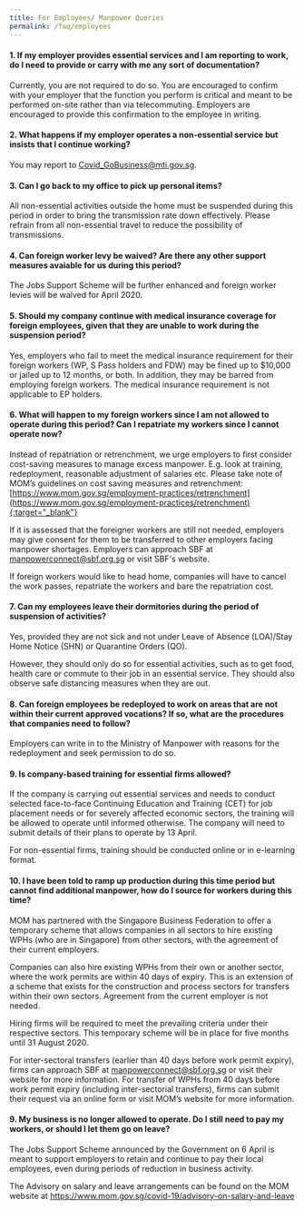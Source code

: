 ```yaml
---
title: For Employees/ Manpower Queries
permalink: /faq/employees
---
```


#### **1. If my employer provides essential services and I am reporting to work, do I need to provide or carry with me any sort of documentation?**
Currently, you are not required to do so. You are encouraged to confirm with your employer that the function you perform is critical and meant to be performed on-site rather than via telecommuting. Employers are encouraged to provide this confirmation to the employee in writing.

#### **2. What happens if my employer operates a non-essential service but insists that I continue working?**
You may report to Covid_GoBusiness@mti.gov.sg.

#### **3. Can I go back to my office to pick up personal items?**
All non-essential activities outside the home must be suspended during this period in order to bring the transmission rate down effectively. Please refrain from all non-essential travel to reduce the possibility of transmissions.

#### **4. Can foreign worker levy be waived? Are there any other support measures avaiable for us during this period?**
The Jobs Support Scheme will be further enhanced and foreign worker levies will be waived for April 2020.

#### **5. Should my company continue with medical insurance coverage for foreign employees, given that they are unable to work during the suspension period?**
Yes, employers who fail to meet the medical insurance requirement for their foreign workers (WP, S Pass holders and FDW) may be fined up to $10,000 or jailed up to 12 months, or both. In addition, they may be barred from employing foreign workers. The medical insurance requirement is not applicable to EP holders.

#### **6. What will happen to my foreign workers since I am not allowed to operate during this period? Can I repatriate my workers since I cannot operate now?**
Instead of repatriation or retrenchment, we urge employers to first consider cost-saving measures to manage excess manpower. E.g. look at training, redeployment, reasonable adjustment of salaries etc. Please take note of MOM’s guidelines on cost saving measures and retrenchment: [https://www.mom.gov.sg/employment-practices/retrenchment](https://www.mom.gov.sg/employment-practices/retrenchment){:target="_blank"}

If it is assessed that the foreigner workers are still not needed, employers may give consent for them to be transferred to other employers facing manpower shortages. Employers can approach SBF at manpowerconnect@sbf.org.sg or visit SBF's website.

If foreign workers would like to head home, companies will have to cancel the work passes, repatriate the workers and bare the repatriation cost.

#### **7. Can my employees leave their dormitories during the period of suspension of activities?**
Yes, provided they are not sick and not under Leave of Absence (LOA)/Stay Home Notice (SHN) or Quarantine Orders (QO). 

However, they should only do so for essential activities, such as to get food, health care or commute to their job in an essential service. They should also observe safe distancing measures when they are out. 

#### **8. Can foreign employees be redeployed to work on areas that are not within their current approved vocations? If so, what are the procedures that companies need to follow?**
Employers can write in to the Ministry of Manpower with reasons for the redeployment and seek permission to do so.

#### **9. Is company-based training for essential firms allowed?**
If the company is carrying out essential services and needs to conduct selected face-to-face Continuing Education and Training (CET) for job placement needs or for severely affected economic sectors, the training will be allowed to operate until informed otherwise. The company will need to submit details of their plans to operate by 13 April. 

For non-essential firms, training should be conducted online or in e-learning format. 

#### **10. I have been told to ramp up production during this time period but cannot find additional manpower, how do I source for workers during this time?**
MOM has partnered with the Singapore Business Federation to offer a temporary scheme that allows companies in all sectors to hire existing WPHs (who are in Singapore) from other sectors, with the agreement of their current employers. 

Companies can also hire existing WPHs from their own or another sector, where the work permits are within 40 days of expiry. This is an extension of a scheme that exists for the construction and process sectors for transfers within their own sectors. Agreement from the current employer is not needed. 

Hiring firms will be required to meet the prevailing criteria under their respective sectors. This temporary scheme will be in place for five months until 31 August 2020. 

For inter-sectoral transfers (earlier than 40 days before work permit expiry), firms can approach SBF at manpowerconnect@sbf.org.sg or visit their website for more information. For transfer of WPHs from 40 days before work permit expiry (including inter-sectorial transfers), firms can submit their request via an online form or visit MOM’s website for more information.

#### **9. My business is no longer allowed to operate. Do I still need to pay my workers, or should I let them go on leave?**
The Jobs Support Scheme announced by the Government on 6 April is meant to support employers to retain and continue to pay their local employees, even during periods of reduction in business activity.

The Advisory on salary and leave arrangements can be found on the MOM website at <a href="https://www.mom.gov.sg/covid-19/advisory-on-salary-and-leave" target="_blank">https://www.mom.gov.sg/covid-19/advisory-on-salary-and-leave</a>
